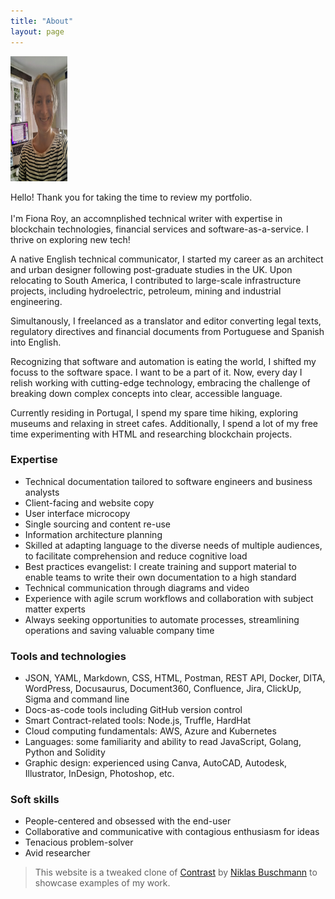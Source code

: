 ```yaml
---
title: "About"
layout: page
---
```


<img src="/assets/img/fiona.jpg" width="18%" height="200"/>


Hello! Thank you for taking the time to review my portfolio.
<br><br>
I'm Fiona Roy, an accomnplished technical writer with expertise in blockchain technologies, financial services and software-as-a-service. I thrive on exploring new tech!

A native English technical communicator, I started my career as an architect and urban designer following post-graduate studies in the UK. Upon relocating to South America, I contributed to large-scale infrastructure projects, including hydroelectric, petroleum, mining and industrial engineering.

Simultanously, I freelanced as a translator and editor converting legal texts, regulatory directives and financial documents from Portuguese and Spanish into English.

Recognizing that software and automation is eating the world, I shifted my focuss to the software space. I want to be a part of it. Now, every day I relish working with cutting-edge technology, embracing the challenge of breaking down complex concepts into clear, accessible language.

Currently residing in Portugal, I spend my spare time hiking, exploring museums and relaxing in street cafes. Additionally, I spend a lot of my free time experimenting with HTML and researching blockchain projects.

### Expertise

- Technical documentation tailored to software engineers and business analysts
- Client-facing and website copy
- User interface microcopy
- Single sourcing and content re-use
- Information architecture planning
- Skilled at adapting language to the diverse needs of multiple audiences, to facilitate comprehension and reduce cognitive load
- Best practices evangelist: I create training and support material to enable teams to write their own documentation to a high standard
- Technical communication through diagrams and video
- Experience with agile scrum workflows and collaboration with subject matter experts
- Always seeking opportunities to automate processes, streamlining operations and saving valuable company time

### Tools and technologies

- JSON, YAML, Markdown, CSS, HTML, Postman, REST API, Docker, DITA, WordPress, Docusaurus, Document360, Confluence, Jira, ClickUp, Sigma and command line
- Docs-as-code tools including GitHub version control
- Smart Contract-related tools: Node.js, Truffle, HardHat
- Cloud computing fundamentals: AWS, Azure and Kubernetes
- Languages: some familiarity and ability to read JavaScript, Golang, Python and Solidity
- Graphic design: experienced using Canva, AutoCAD, Autodesk, Illustrator, InDesign, Photoshop, etc.

### Soft skills

- People-centered and obsessed with the end-user
- Collaborative and communicative with contagious enthusiasm for ideas
- Tenacious problem-solver
- Avid researcher




> This website is a tweaked clone of [Contrast](https://github.com/niklasbuschmann/contrast) by [Niklas Buschmann](https://github.com/niklasbuschmann/) to showcase examples of my work.
